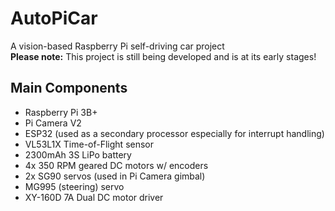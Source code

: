 # AutoPiCar
A vision-based Raspberry Pi self-driving car project  
**Please note:** This project is still being developed and is at its early stages!

## Main Components
* Raspberry Pi 3B+
* Pi Camera V2
* ESP32 (used as a secondary processor especially for interrupt handling)
* VL53L1X Time-of-Flight sensor
* 2300mAh 3S LiPo battery
* 4x 350 RPM geared DC motors w/ encoders
* 2x SG90 servos (used in Pi Camera gimbal)
* MG995 (steering) servo
* XY-160D 7A Dual DC motor driver